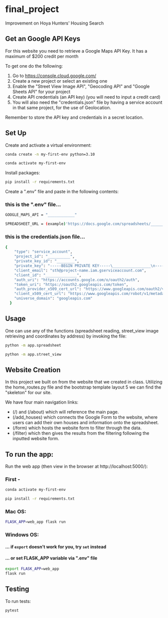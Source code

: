 # final_project
Improvement on Hoya Hunters' Housing Search

## Get an Google API Keys
For this website you need to retrieve a Google Maps API Key. It has a maximum of $200 credit per month

To get one do the following:
1. Go to https://console.cloud.google.com/
2. Create a new project or select an existing one
3. Enable the "Street View Image API", "Geocoding API" and "Google Sheets API" for your project
4. Create API credentials (an API key) (you will need to input a credit card)
5. You will also need the "credentials.json" file by having a service account in that same project, for the use of Geolocation.

Remember to store the API key and credentials in a secret location.

## Set Up
Create and activate a virtual environment:
```sh
conda create -n my-first-env python=3.10

conda activate my-first-env
```

Install packages:
```sh
pip install -r requirements.txt
```

Create a ".env" file and paste in the following contents:

### this is the ".env" file...
```sh
GOOGLE_MAPS_API = "____________" 

SPREADSHEET_URL = (example)'https://docs.google.com/spreadsheets/____________________'
```

### this is the credentials.json file...
```sh
{
    "type": "service_account",
    "project_id": "__________",
    "private_key_id": "________",
    "private_key": "-----BEGIN PRIVATE KEY-----\_________________\n-----END PRIVATE KEY-----\n",
    "client_email": "sth@project-name.iam.gserviceaccount.com",
    "client_id": "______________",
    "auth_uri": "https://accounts.google.com/o/oauth2/auth",
    "token_uri": "https://oauth2.googleapis.com/token",
    "auth_provider_x509_cert_url": "https://www.googleapis.com/oauth2/v1/certs",
    "client_x509_cert_url": "https://www.googleapis.com/robot/v1/metadata/x509/project_name_example.iam.gserviceaccount.com",
    "universe_domain": "googleapis.com"
  }
```

## Usage

One can use any of the functions (spreadsheet reading, street_view image retrieving and coordinates by address) by invoking the file:
```sh
python -m app.spreadsheet

python -m app.street_view
```

## Website Creation

In this project we built on from the website that we created in class. Utilizing the home_routes.py file and the bootstrap template layout 5 we can find the "skeleton" for our site. 

We have four main navigation links: 
- (/) and (/about) which will reference the main page.
- (/add_houses) which connects the Google Form to the website, where users can add their own houses and information onto the spreadsheet.
- (/form) which hosts the website form to filter through the data.
- (/filter) which then gives the results from the filtering following the inputted website form.


## To run the app:

Run the web app (then view in the browser at http://localhost:5000/):

### First -
```sh
conda activate my-first-env

pip install -r requirements.txt
```

### Mac OS:
```sh
FLASK_APP=web_app flask run
```

### Windows OS:
#### ... if `export` doesn't work for you, try `set` instead
#### ... or set FLASK_APP variable via ".env" file
```sh
export FLASK_APP=web_app
flask run
```

## Testing
To run tests:
```sh
pytest
```

